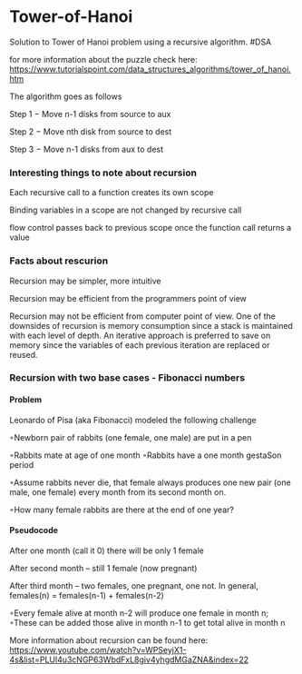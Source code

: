 # Tower-of-Hanoi
Solution to Tower of Hanoi problem using a recursive algorithm. #DSA

for more information about the puzzle check here: https://www.tutorialspoint.com/data_structures_algorithms/tower_of_hanoi.htm

The algorithm goes as follows

Step 1 − Move n-1 disks from source to aux

Step 2 − Move nth disk from source to dest

Step 3 − Move n-1 disks from aux to dest

### Interesting things to note about recursion


Each recursive call to a  function creates its own scope

Binding variables in a scope are not changed by recursive call

flow control passes back to previous scope once the function call returns a value


### Facts about rescurion
Recursion may be simpler, more intuitive

Recursion may be efficient from the programmers point of view

Recursion may not be efficient from computer point  of view. One of the downsides of recursion is memory consumption since a stack is maintained with each level of depth. An iterative approach is preferred to save on memory since the variables of each previous iteration are replaced or reused.

### Recursion with two base cases - Fibonacci numbers
#### Problem

Leonardo of Pisa (aka Fibonacci) modeled the following challenge 

◦Newborn pair of rabbits (one female, one male) are put in a pen 

◦Rabbits mate at age of one month ◦Rabbits have a one month gestaSon period 

◦Assume rabbits never die, that female always produces one new pair (one male, one female) every month from its second month on.

◦How many female rabbits are there at the end of one year?

#### Pseudocode

After one month (call it 0) there will be only 1 female

After second month – still 1 female (now pregnant) 

After third month – two females, one pregnant, one not. In general, females(n) = females(n-1) + females(n-2) 

◦Every female alive at month n-2 will produce one female in month n; ◦These can be added those alive in month n-1 to
get total alive in month n

More information about recursion can be found here: https://www.youtube.com/watch?v=WPSeyjX1-4s&list=PLUl4u3cNGP63WbdFxL8giv4yhgdMGaZNA&index=22



